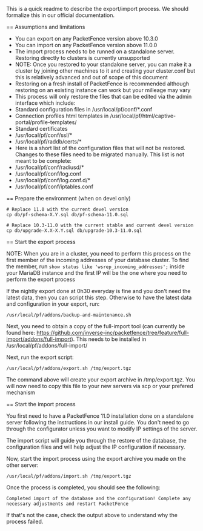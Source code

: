 
This is a quick readme to describe the export/import process. We should formalize this in our official documentation.

== Assumptions and limitations

 * You can export on any PacketFence version above 10.3.0
 * You can import on any PacketFence version above 11.0.0
 * The import process needs to be runned on a standalone server. Restoring directly to clusters is currently unsupported
  * NOTE: Once you restored to your standalone server, you can make it a cluster by joining other machines to it and creating your cluster.conf but this is relatively advanced and out of scope of this document
 * Restoring on a fresh install of PacketFence is recommended although restoring on an existing instance can work but your milleage may vary
 * This process will only restore the files that can be edited via the admin interface which include:
  * Standard configuration files in /usr/local/pf/conf/*.conf
  * Connection profiles html templates in /usr/local/pf/html/captive-portal/profile-templates/
  * Standard certificates
   * /usr/local/pf/conf/ssl/*
   * /usr/local/pf/raddb/certs/*
 * Here is a short list of the configuration files that will not be restored. Changes to these files need to be migrated manually. This list is not meant to be complete:
  * /usr/local/pf/conf/radiusd/*
  * /usr/local/pf/conf/log.conf
  * /usr/local/pf/conf/log.conf.d/*
  * /usr/local/pf/conf/iptables.conf

== Prepare the environment (when on devel only)

```
# Replace 11.0 with the current devel version
cp db/pf-schema-X.Y.sql db/pf-schema-11.0.sql
```

```
# Replace 10.3-11.0 with the current stable and current devel version
cp db/upgrade-X.X-X.Y.sql db/upgrade-10.3-11.0.sql
```

== Start the export process

NOTE: When you are in a cluster, you need to perform this process on the first member of the incoming addresses of your database cluster. To find the member, run `show status like 'wsrep_incoming_addresses';` inside your MariaDB instance and the first IP will be the one where you need to perform the export process 

If the nightly export done at 0h30 everyday is fine and you don't need the latest data, then you can script this step. Otherwise to have the latest data and configuration in your export, run:

```
/usr/local/pf/addons/backup-and-maintenance.sh
```

Next, you need to obtain a copy of the full-import tool (can currently be found here: https://github.com/inverse-inc/packetfence/tree/feature/full-import/addons/full-import). This needs to be installed in /usr/local/pf/addons/full-import/

Next, run the export script:

```
/usr/local/pf/addons/export.sh /tmp/export.tgz
```

The command above will create your export archive in /tmp/export.tgz. You will now need to copy this file to your new servers via scp or your prefered mechanism

== Start the import process

You first need to have a PacketFence 11.0 installation done on a standalone server following the instructions in our install guide. You don't need to go through the configurator unless you want to modify IP settings of the server.

The import script will guide you through the restore of the database, the configuration files and will help adjust the IP configuration if necessary.

Now, start the import process using the export archive you made on the other server:

```
/usr/local/pf/addons/import.sh /tmp/export.tgz
```

Once the process is completed, you should see the following:

```
Completed import of the database and the configuration! Complete any necessary adjustments and restart PacketFence
```

If that's not the case, check the output above to understand why the process failed.


